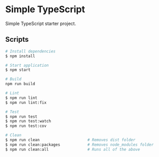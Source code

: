 # Simple TypeScript

Simple TypeScript starter project.

## Scripts

```bash
# Install dependencies
$ npm install

# Start application
$ npm start

# Build
npm run build

# Lint
$ npm run lint
$ npm run lint:fix

# Test
$ npm run test
$ npm run test:watch
$ npm run test:cov

# Clean
$ npm run clean                     # Removes dist folder
$ npm run clean:packages            # Removes node_modules folder
$ npm run clean:all                 # Runs all of the above
```
